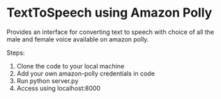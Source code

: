 # TextToSpeech using Amazon Polly

Provides an interface for converting text to speech with choice of all the male and female voice available on amazon polly.

Steps:

1. Clone the code to your local machine
2. Add your own amazon-polly credentials in code
3. Run python server.py
4. Access using localhost:8000

